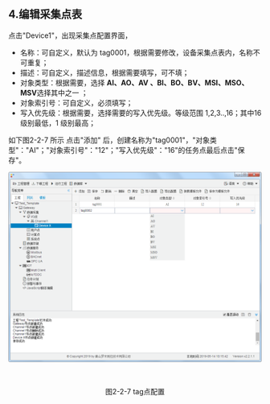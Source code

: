 ## 4.编辑采集点表

点击"Device1"，出现采集点配置界面，

- 名称：可自定义，默认为  tag0001，根据需要修改，设备采集点表内，名称不可重复；
- 描述：可自定义，描述信息，根据需要填写，可不填；
- 对象类型：根据需要，选择 **AI、AO、AV 、BI、BO、BV、MSI、MSO、MSV**选择其中之一 ；
- 对象索引号：可自定义，必须填写；
- 写入优先级：根据需要，选择需要的写入优先级。等级范围  1,2,3..,16；其中16 级别最低，1 级别最高；

如下图2-2-7 所示  点击"添加" 后，创建名称为"tag0001"，"对象类型"："AI"；"对象索引号"："12"；"写入优先级"："16"的任务点最后点击"保存"。

![](assets/tag配置.png)

​		

<center>图2-2-7 tag点配置</center>

